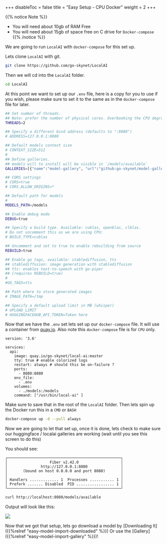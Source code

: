 
+++
disableToc = false
title = "Easy Setup - CPU Docker"
weight = 2
+++

{{% notice Note %}}
- You will need about 10gb of RAM Free
- You will need about 15gb of space free on C drive for ``Docker-compose``
{{% /notice %}}

We are going to run `LocalAI` with `docker-compose` for this set up.


Lets clone `LocalAI` with git.

```bash
git clone https://github.com/go-skynet/LocalAI
```


Then we will cd into the ``LocalAI`` folder.

```bash
cd LocalAI
```


At this point we want to set up our `.env` file, here is a copy for you to use if you wish, please make sure to set it to the same as in the `docker-compose` file for later.

```bash
## Set number of threads.
## Note: prefer the number of physical cores. Overbooking the CPU degrades performance notably.
THREADS=2

## Specify a different bind address (defaults to ":8080")
# ADDRESS=127.0.0.1:8080

## Default models context size
# CONTEXT_SIZE=512
#
## Define galleries.
## models will to install will be visible in `/models/available`
GALLERIES=[{"name":"model-gallery", "url":"github:go-skynet/model-gallery/index.yaml"}, {"url": "github:go-skynet/model-gallery/huggingface.yaml","name":"huggingface"}]

## CORS settings
# CORS=true
# CORS_ALLOW_ORIGINS=*

## Default path for models
#
MODELS_PATH=/models

## Enable debug mode
DEBUG=true

## Specify a build type. Available: cublas, openblas, clblas.
# Do not uncomment this as we are using CPU:
# BUILD_TYPE=cublas

## Uncomment and set to true to enable rebuilding from source
REBUILD=true

## Enable go tags, available: stablediffusion, tts
## stablediffusion: image generation with stablediffusion
## tts: enables text-to-speech with go-piper 
## (requires REBUILD=true)
#
#GO_TAGS=tts

## Path where to store generated images
# IMAGE_PATH=/tmp

## Specify a default upload limit in MB (whisper)
# UPLOAD_LIMIT
# HUGGINGFACEHUB_API_TOKEN=Token here
```


Now that we have the `.env` set lets set up our `docker-compose` file.
It will use a container from [quay.io](https://quay.io/repository/go-skynet/local-ai?tab=tags).
Also note this `docker-compose` file is for `CPU` only.

```docker
version: '3.6'

services:
  api:
    image: quay.io/go-skynet/local-ai:master
    tty: true # enable colorized logs
    restart: always # should this be on-failure ?
    ports:
      - 8080:8080
    env_file:
      - .env
    volumes:
      - ./models:/models
    command: ["/usr/bin/local-ai" ]
```


Make sure to save that in the root of the `LocalAI` folder. Then lets spin up the Docker run this in a `CMD` or `BASH`

```bash
docker-compose up -d --pull always
```


Now we are going to let that set up, once it is done, lets check to make sure our huggingface / localai galleries are working (wait until you see this screen to do this)

You should see:
```
┌───────────────────────────────────────────────────┐
│                   Fiber v2.42.0                   │
│               http://127.0.0.1:8080               │
│       (bound on host 0.0.0.0 and port 8080)       │
│                                                   │
│ Handlers ............. 1  Processes ........... 1 │
│ Prefork ....... Disabled  PID ................. 1 │
└───────────────────────────────────────────────────┘
```

```bash
curl http://localhost:8080/models/available
```

Output will look like this:

![](https://cdn.discordapp.com/attachments/1116933141895053322/1134037542845566976/image.png)

Now that we got that setup, lets go download a model by [Downloading It]({{%relref "easy-model-import-downloaded" %}}) Or use the [Gallery]({{%relref "easy-model-import-gallery" %}})! 

